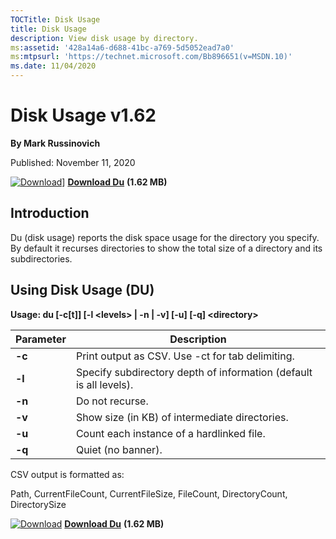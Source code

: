 ```yaml
---
TOCTitle: Disk Usage 
title: Disk Usage 
description: View disk usage by directory.
ms:assetid: '428a14a6-d688-41bc-a769-5d5052ead7a0' 
ms:mtpsurl: 'https://technet.microsoft.com/Bb896651(v=MSDN.10)' 
ms.date: 11/04/2020
---
```


Disk Usage v1.62
================

**By Mark Russinovich**

Published: November 11, 2020

[![Download](/media/landing/sysinternals/download_sm.png)](https://download.sysinternals.com/files/DU.zip)] [**Download Du**](https://download.sysinternals.com/files/DU.zip) **(1.62 MB)**

## Introduction

Du (disk usage) reports the disk space usage for the directory you
specify. By default it recurses directories to show the total size of a
directory and its subdirectories.

## Using Disk Usage (DU)

**Usage: du \[-c\[t\]\] \[-l &lt;levels&gt; | -n | -v\] \[-u\] \[-q\]
&lt;directory&gt;**

|Parameter  |Description  |
|---------|---------|
|  **-c** |  Print output as CSV. Use -ct for tab delimiting.|
|  **-l** |  Specify subdirectory depth of information (default is all levels).|
|  **-n** |  Do not recurse.|
|  **-v** |  Show size (in KB) of intermediate directories.|
|  **-u** |  Count each instance of a hardlinked file.|
|  **-q** |  Quiet (no banner).|

CSV output is formatted as:

Path, CurrentFileCount, CurrentFileSize, FileCount, DirectoryCount,
DirectorySize

[![Download](/media/landing/sysinternals/download_sm.png)](https://download.sysinternals.com/files/DU.zip) [**Download Du**](https://download.sysinternals.com/files/DU.zip) **(1.62 MB)**
